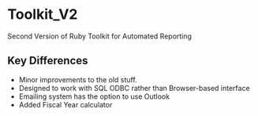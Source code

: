 Toolkit_V2
==========

Second Version of Ruby Toolkit for Automated Reporting

Key Differences
---------------

* Minor improvements to the old stuff.
* Designed to work with SQL ODBC rather than Browser-based interface
* Emailing system has the option to use Outlook
* Added Fiscal Year calculator
